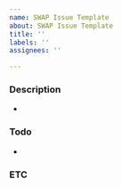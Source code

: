 ```yaml
---
name: SWAP Issue Template
about: SWAP Issue Template
title: ''
labels: ''
assignees: ''

---
```


### Description
- 

### Todo
-


### ETC
